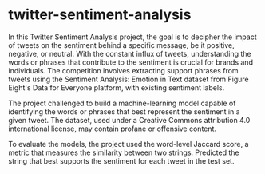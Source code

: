 # twitter-sentiment-analysis

In this Twitter Sentiment Analysis project, the goal is to decipher the impact of tweets on the sentiment behind a specific message, be it positive, negative, or neutral. With the constant influx of tweets, understanding the words or phrases that contribute to the sentiment is crucial for brands and individuals. The competition involves extracting support phrases from tweets using the Sentiment Analysis: Emotion in Text dataset from Figure Eight's Data for Everyone platform, with existing sentiment labels.

The project challenged to build a machine-learning model capable of identifying the words or phrases that best represent the sentiment in a given tweet. The dataset, used under a Creative Commons attribution 4.0 international license, may contain profane or offensive content.

To evaluate the models, the project used the word-level Jaccard score, a metric that measures the similarity between two strings. Predicted the string that best supports the sentiment for each tweet in the test set.
